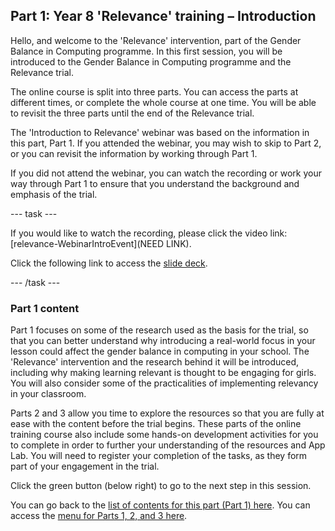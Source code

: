 ## Part 1: Year 8 'Relevance' training – Introduction

Hello, and welcome to the 'Relevance' intervention, part of the Gender Balance in Computing programme. In this first session, you will be introduced to the Gender Balance in Computing programme and the Relevance trial.

The online course is split into three parts. You can access the parts at different times, or complete the whole course at one time. You will be able to revisit the three parts until the end of the Relevance trial. 
 
The 'Introduction to Relevance' webinar was based on the information in this part, Part 1. If you attended the webinar, you may wish to skip to Part 2, or you can revisit the information by working through Part 1.
 
If you did not attend the webinar, you can watch the recording or work your way through Part 1 to ensure that you understand the background and emphasis of the trial. 

--- task ---

If you would like to watch the recording, please click the video link: [relevance-WebinarIntroEvent](NEED LINK).

Click the following link to access the [slide deck](https://ncce.io/GGlm79).

--- /task ---

### Part 1 content

Part 1 focuses on some of the research used as the basis for the trial, so that you can better understand why introducing a real-world focus in your lesson could affect the gender balance in computing in your school. The 'Relevance' intervention and the research behind it will be introduced, including why making learning relevant is thought to be engaging for girls. You will also consider some of the practicalities of implementing relevancy in your classroom.

Parts 2 and 3 allow you time to explore the resources so that you are fully at ease with the content before the trial begins. These parts of the online  training course also include some hands-on development activities for you to complete in order to further your understanding of the resources and App Lab. You will need to register your completion of the tasks, as they form part of your engagement in the trial.

Click the green button (below right) to go to the next step in this session.

You can go back to the [list of contents for this part (Part 1) here](https://projects.raspberrypi.org/en/projects/Year8-RelevanceTraining-Part1-GBICi4).
You can access the [menu for Parts 1, 2, and 3 here](https://projects.raspberrypi.org/en/pathways/year8-relevancetraining-gbici4).
